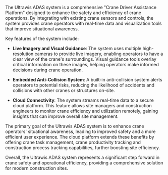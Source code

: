 
The Ultrawis ADAS system is a comprehensive "Crane Driver Assistance Platform" designed to enhance the safety and efficiency of crane operations. By integrating with existing crane sensors and controls, the system provides crane operators with real-time data and visualization tools that improve situational awareness.

Key features of the system include:

- **Live Imagery and Visual Guidance**: The system uses multiple high-resolution cameras to provide live imagery, enabling operators to have a clear view of the crane's surroundings. Visual guidance tools overlay critical information on these images, helping operators make informed decisions during crane operation.
    
- **Embedded Anti-Collision System**: A built-in anti-collision system alerts operators to potential risks, reducing the likelihood of accidents and collisions with other cranes or structures on-site.
    
- **Cloud Connectivity**: The system streams real-time data to a secure cloud platform. This feature allows site managers and construction engineers to monitor crane efficiency and utilization remotely, gaining insights that can improve overall site management.
    

The primary goal of the Ultrawis ADAS system is to enhance crane operators' situational awareness, leading to improved safety and a more efficient user experience. The cloud platform extends these benefits by offering crane task management, crane productivity tracking and construction process tracking capabilities, further boosting site efficiency.

Overall, the Ultrawis ADAS system represents a significant step forward in crane safety and operational efficiency, providing a comprehensive solution for modern construction sites.
